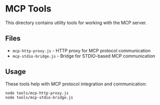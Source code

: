 # MCP Tools

This directory contains utility tools for working with the MCP server.

## Files

- `mcp-http-proxy.js` - HTTP proxy for MCP protocol communication
- `mcp-stdio-bridge.js` - Bridge for STDIO-based MCP communication

## Usage

These tools help with MCP protocol integration and communication:

```bash
node tools/mcp-http-proxy.js
node tools/mcp-stdio-bridge.js
```
